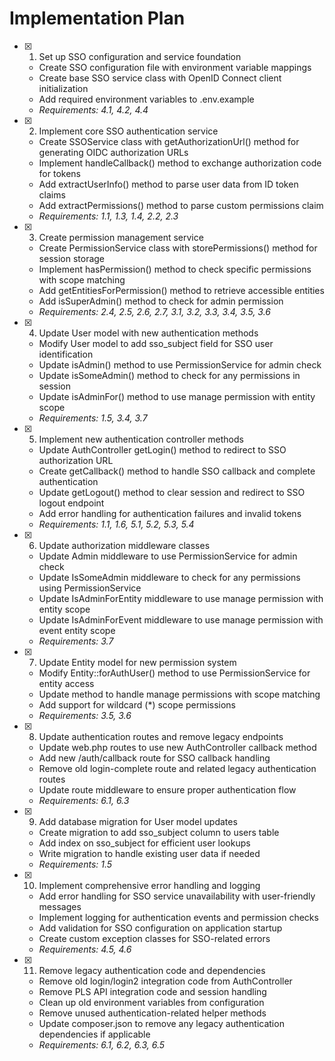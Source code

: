 # Implementation Plan

- [x] 1. Set up SSO configuration and service foundation
  - Create SSO configuration file with environment variable mappings
  - Create base SSO service class with OpenID Connect client initialization
  - Add required environment variables to .env.example
  - _Requirements: 4.1, 4.2, 4.4_

- [x] 2. Implement core SSO authentication service
  - Create SSOService class with getAuthorizationUrl() method for generating OIDC authorization URLs
  - Implement handleCallback() method to exchange authorization code for tokens
  - Add extractUserInfo() method to parse user data from ID token claims
  - Add extractPermissions() method to parse custom permissions claim
  - _Requirements: 1.1, 1.3, 1.4, 2.2, 2.3_

- [x] 3. Create permission management service
  - Create PermissionService class with storePermissions() method for session storage
  - Implement hasPermission() method to check specific permissions with scope matching
  - Add getEntitiesForPermission() method to retrieve accessible entities
  - Add isSuperAdmin() method to check for admin permission
  - _Requirements: 2.4, 2.5, 2.6, 2.7, 3.1, 3.2, 3.3, 3.4, 3.5, 3.6_

- [x] 4. Update User model with new authentication methods
  - Modify User model to add sso_subject field for SSO user identification
  - Update isAdmin() method to use PermissionService for admin check
  - Update isSomeAdmin() method to check for any permissions in session
  - Update isAdminFor() method to use manage permission with entity scope
  - _Requirements: 1.5, 3.4, 3.7_

- [x] 5. Implement new authentication controller methods
  - Update AuthController getLogin() method to redirect to SSO authorization URL
  - Create getCallback() method to handle SSO callback and complete authentication
  - Update getLogout() method to clear session and redirect to SSO logout endpoint
  - Add error handling for authentication failures and invalid tokens
  - _Requirements: 1.1, 1.6, 5.1, 5.2, 5.3, 5.4_

- [x] 6. Update authorization middleware classes
  - Update Admin middleware to use PermissionService for admin check
  - Update IsSomeAdmin middleware to check for any permissions using PermissionService
  - Update IsAdminForEntity middleware to use manage permission with entity scope
  - Update IsAdminForEvent middleware to use manage permission with event entity scope
  - _Requirements: 3.7_

- [x] 7. Update Entity model for new permission system
  - Modify Entity::forAuthUser() method to use PermissionService for entity access
  - Update method to handle manage permissions with scope matching
  - Add support for wildcard (*) scope permissions
  - _Requirements: 3.5, 3.6_

- [x] 8. Update authentication routes and remove legacy endpoints
  - Update web.php routes to use new AuthController callback method
  - Add new /auth/callback route for SSO callback handling
  - Remove old login-complete route and related legacy authentication routes
  - Update route middleware to ensure proper authentication flow
  - _Requirements: 6.1, 6.3_

- [x] 9. Add database migration for User model updates
  - Create migration to add sso_subject column to users table
  - Add index on sso_subject for efficient user lookups
  - Write migration to handle existing user data if needed
  - _Requirements: 1.5_

- [x] 10. Implement comprehensive error handling and logging
  - Add error handling for SSO service unavailability with user-friendly messages
  - Implement logging for authentication events and permission checks
  - Add validation for SSO configuration on application startup
  - Create custom exception classes for SSO-related errors
  - _Requirements: 4.5, 4.6_

- [x] 11. Remove legacy authentication code and dependencies
  - Remove old login/login2 integration code from AuthController
  - Remove PLS API integration code and session handling
  - Clean up old environment variables from configuration
  - Remove unused authentication-related helper methods
  - Update composer.json to remove any legacy authentication dependencies if applicable
  - _Requirements: 6.1, 6.2, 6.3, 6.5_
